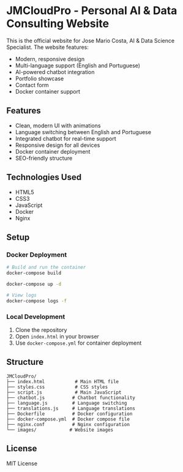 # JMCloudPro - Personal AI & Data Consulting Website

This is the official website for Jose Mario Costa, AI & Data Science Specialist. The website features:

- Modern, responsive design
- Multi-language support (English and Portuguese)
- AI-powered chatbot integration
- Portfolio showcase
- Contact form
- Docker container support

## Features

- Clean, modern UI with animations
- Language switching between English and Portuguese
- Integrated chatbot for real-time support
- Responsive design for all devices
- Docker container deployment
- SEO-friendly structure

## Technologies Used

- HTML5
- CSS3
- JavaScript
- Docker
- Nginx

## Setup

### Docker Deployment

```bash
# Build and run the container
docker-compose build

docker-compose up -d

# View logs
docker-compose logs -f
```

### Local Development

1. Clone the repository
2. Open `index.html` in your browser
3. Use `docker-compose.yml` for container deployment

## Structure

```
JMCloudPro/
├── index.html           # Main HTML file
├── styles.css           # CSS styles
├── script.js            # Main JavaScript
├── chatbot.js          # Chatbot functionality
├── language.js         # Language switching
├── translations.js     # Language translations
├── Dockerfile          # Docker configuration
├── docker-compose.yml  # Docker compose file
├── nginx.conf          # Nginx configuration
└── images/            # Website images
```

## License

MIT License
